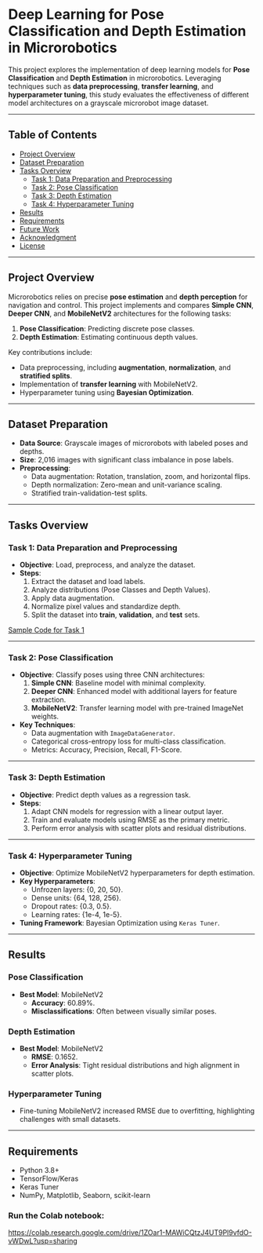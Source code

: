 # **Deep Learning for Pose Classification and Depth Estimation in Microrobotics**

This project explores the implementation of deep learning models for **Pose Classification** and **Depth Estimation** in microrobotics. Leveraging techniques such as **data preprocessing**, **transfer learning**, and **hyperparameter tuning**, this study evaluates the effectiveness of different model architectures on a grayscale microrobot image dataset.

---

## Table of Contents

- [Project Overview](#project-overview)
- [Dataset Preparation](#dataset-preparation)
- [Tasks Overview](#tasks-overview)
  - [Task 1: Data Preparation and Preprocessing](#task-1-data-preparation-and-preprocessing)
  - [Task 2: Pose Classification](#task-2-pose-classification)
  - [Task 3: Depth Estimation](#task-3-depth-estimation)
  - [Task 4: Hyperparameter Tuning](#task-4-hyperparameter-tuning)
- [Results](#results)
- [Requirements](#requirements)
- [Future Work](#future-work)
- [Acknowledgment](#acknowledgment)
- [License](#license)

---

## Project Overview

Microrobotics relies on precise **pose estimation** and **depth perception** for navigation and control. This project implements and compares **Simple CNN**, **Deeper CNN**, and **MobileNetV2** architectures for the following tasks:
1. **Pose Classification**: Predicting discrete pose classes.
2. **Depth Estimation**: Estimating continuous depth values.

Key contributions include:
- Data preprocessing, including **augmentation**, **normalization**, and **stratified splits**.
- Implementation of **transfer learning** with MobileNetV2.
- Hyperparameter tuning using **Bayesian Optimization**.

---

## Dataset Preparation

- **Data Source**: Grayscale images of microrobots with labeled poses and depths.
- **Size**: 2,016 images with significant class imbalance in pose labels.
- **Preprocessing**:
  - Data augmentation: Rotation, translation, zoom, and horizontal flips.
  - Depth normalization: Zero-mean and unit-variance scaling.
  - Stratified train-validation-test splits.

---

## Tasks Overview

### **Task 1: Data Preparation and Preprocessing**
- **Objective**: Load, preprocess, and analyze the dataset.
- **Steps**:
  1. Extract the dataset and load labels.
  2. Analyze distributions (Pose Classes and Depth Values).
  3. Apply data augmentation.
  4. Normalize pixel values and standardize depth.
  5. Split the dataset into **train**, **validation**, and **test** sets.

[Sample Code for Task 1](https://colab.research.google.com/drive/1ZOar1-MAWiCQtzJ4UT9Pl9vfdO-vWDwL?usp=sharing)

---

### **Task 2: Pose Classification**
- **Objective**: Classify poses using three CNN architectures:
  1. **Simple CNN**: Baseline model with minimal complexity.
  2. **Deeper CNN**: Enhanced model with additional layers for feature extraction.
  3. **MobileNetV2**: Transfer learning model with pre-trained ImageNet weights.
- **Key Techniques**:
  - Data augmentation with `ImageDataGenerator`.
  - Categorical cross-entropy loss for multi-class classification.
  - Metrics: Accuracy, Precision, Recall, F1-Score.

---

### **Task 3: Depth Estimation**
- **Objective**: Predict depth values as a regression task.
- **Steps**:
  1. Adapt CNN models for regression with a linear output layer.
  2. Train and evaluate models using RMSE as the primary metric.
  3. Perform error analysis with scatter plots and residual distributions.

---

### **Task 4: Hyperparameter Tuning**
- **Objective**: Optimize MobileNetV2 hyperparameters for depth estimation.
- **Key Hyperparameters**:
  - Unfrozen layers: {0, 20, 50}.
  - Dense units: {64, 128, 256}.
  - Dropout rates: {0.3, 0.5}.
  - Learning rates: {1e-4, 1e-5}.
- **Tuning Framework**: Bayesian Optimization using `Keras Tuner`.

---

## Results

### Pose Classification
- **Best Model**: MobileNetV2
  - **Accuracy**: 60.89%.
  - **Misclassifications**: Often between visually similar poses.

### Depth Estimation
- **Best Model**: MobileNetV2
  - **RMSE**: 0.1652.
  - **Error Analysis**: Tight residual distributions and high alignment in scatter plots.

### Hyperparameter Tuning
- Fine-tuning MobileNetV2 increased RMSE due to overfitting, highlighting challenges with small datasets.

---

## Requirements
- Python 3.8+
- TensorFlow/Keras
- Keras Tuner
- NumPy, Matplotlib, Seaborn, scikit-learn

### Run the Colab notebook: 
https://colab.research.google.com/drive/1ZOar1-MAWiCQtzJ4UT9Pl9vfdO-vWDwL?usp=sharing


